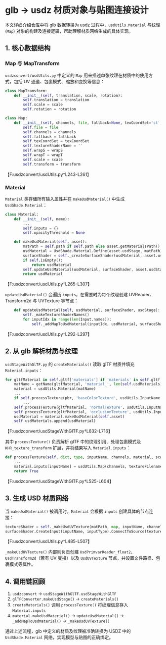 # glb -> usdz 材质对象与贴图连接设计

本文详细介绍仓库中将 glb 数据转换为 usdz 过程中，`usdUtils.Material` 与纹理 (`Map`) 对象的构建及连接逻辑，帮助理解材质网络生成的具体实现。

## 1. 核心数据结构

### Map 与 MapTransform
`usdzconvert/usdUtils.py` 中定义的 `Map` 用来描述单张纹理在材质中的使用方式，包括 UV 通道、包裹模式、缩放和变换等信息：
```python
class MapTransform:
    def __init__(self, translation, scale, rotation):
        self.translation = translation
        self.scale = scale
        self.rotation = rotation

class Map:
    def __init__(self, channels, file, fallback=None, texCoordSet='st', wrapS=WrapMode.useMetadata, wrapT=WrapMode.useMetadata, scale=None, transform=None):
        self.file = file
        self.channels = channels
        self.fallback = fallback
        self.texCoordSet = texCoordSet
        self.textureShaderName = ''
        self.wrapS = wrapS
        self.wrapT = wrapT
        self.scale = scale
        self.transform = transform
```
【F:usdzconvert/usdUtils.py†L243-L261】

### Material
`Material` 类存储所有输入属性并在 `makeUsdMaterial()` 中生成 `UsdShade.Material`：
```python
class Material:
    def __init__(self, name):
        ...
        self.inputs = {}
        self.opacityThreshold = None

    def makeUsdMaterial(self, asset):
        matPath = self.path if self.path else asset.getMaterialsPath() + '/' + self.name
        usdMaterial = UsdShade.Material.Define(asset.usdStage, matPath)
        surfaceShader = self._createSurfaceShader(usdMaterial, asset.usdStage)
        if self.isEmpty():
            return usdMaterial
        self.updateUsdMaterial(usdMaterial, surfaceShader, asset.usdStage)
        return usdMaterial
```
【F:usdzconvert/usdUtils.py†L265-L307】

`updateUsdMaterial()` 会遍历 `inputs`，在需要时为每个纹理创建 UVReader、Transform2d 与 UVTexture 等节点：
```python
    def updateUsdMaterial(self, usdMaterial, surfaceShader, usdStage):
        self._makeTextureShaderNames()
        for inputIdx in range(len(Input.names)):
            self._addMapToUsdMaterial(inputIdx, usdMaterial, surfaceShader, usdStage)
```
【F:usdzconvert/usdUtils.py†L292-L297】

## 2. 从 glb 解析材质与纹理

`usdStageWithGlTF.py` 的 `createMaterials()` 读取 glTF 材质并填充 `Material.inputs`：
```python
for gltfMaterial in self.gltf['materials'] if 'materials' in self.gltf else []:
    matName = getName(gltfMaterial, 'material_', len(self.usdMaterials))
    material = usdUtils.Material(matName)
    ...
    if self.processTexture(pbr, 'baseColorTexture', usdUtils.InputName.diffuseColor, 'rgb', material, baseColorScale):
        ...
    self.processTexture(gltfMaterial, 'normalTexture', usdUtils.InputName.normal, 'rgb', material)
    self.processTexture(gltfMaterial, 'occlusionTexture', usdUtils.InputName.occlusion, 'r', material)
    usdMaterial = material.makeUsdMaterial(self.asset)
    self.usdMaterials.append(usdMaterial)
```
【F:usdzconvert/usdStageWithGlTF.py†L632-L716】

其中 `processTexture()` 负责解析 glTF 中的纹理引用、处理包裹模式及 `KHR_texture_transform` 扩展，并将结果写入 `Material.inputs`：
```python
def processTexture(self, dict, type, inputName, channels, material, scaleFactor=None):
    ...
    material.inputs[inputName] = usdUtils.Map(channels, textureFilename, None, primvarName, wrapS, wrapT, scaleFactor, mapTransform)
    return True
```
【F:usdzconvert/usdStageWithGlTF.py†L525-L604】

## 3. 生成 USD 材质网络

当 `makeUsdMaterial()` 被调用时，`Material` 会根据 `inputs` 创建具体的节点连接：
```python
textureShader = self._makeUsdUVTexture(matPath, map, inputName, channels, uvInput, usdStage)
surfaceShader.CreateInput(inputName, inputType).ConnectToSource(textureShader.GetOutput(channels))
```
【F:usdzconvert/usdUtils.py†L485-L507】

`_makeUsdUVTexture()` 内部则负责创建 `UsdPrimvarReader_float2`、`UsdTransform2d`（若有 UV 变换）以及 `UsdUVTexture` 节点，并设置文件路径、包裹模式等属性。

## 4. 调用链回顾
1. `usdzconvert` → `usdStageWithGlTF.usdStageWithGlTF`
2. `glTFConverter.makeUsdStage()` → `createMaterials()`
3. `createMaterials()` 调用 `processTexture()` 将纹理信息存入 `Material.inputs`
4. `material.makeUsdMaterial()` → `updateUsdMaterial()` → `_addMapToUsdMaterial()` → `_makeUsdUVTexture()`

通过上述流程，glb 中定义的材质及纹理被准确转换为 USDZ 中的 `UsdShade.Material` 网络，实现模型与贴图的正确绑定。 
